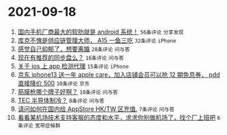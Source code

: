 # 2021-09-18

1. [国内手机厂商最大的软肋就是 android 系统！](https://www.v2ex.com/t/802674) `56条评论` `分享发现`
1. [库克不愧是供应链管理大师， A15 一鱼三吃](https://www.v2ex.com/t/802673) `32条评论` `iPhone`
1. [感觉自己抑郁了，想要离婚](https://www.v2ex.com/t/802688) `28条评论` `问与答`
1. [现在有推荐的同步盘么？](https://www.v2ex.com/t/802670) `16条评论` `问与答`
1. [关于 ios 上 app 检测代理](https://www.v2ex.com/t/802669) `15条评论` `iPhone`
1. [京东 iphone13 送一年 apple care，加入店铺会员可以抢 12 期免息券， pdd 直接降价 500](https://www.v2ex.com/t/802678) `10条评论` `京东`
1. [筋膜枪哪个牌子好啊？](https://www.v2ex.com/t/802675) `10条评论` `问与答`
1. [TEC 半导体制冷？](https://www.v2ex.com/t/802667) `8条评论` `问与答`
1. [请问如何在国内给 AppStore HK/TW 区充值.](https://www.v2ex.com/t/802680) `7条评论` `问与答`
1. [看看某机场技术支持客服的态度和水平，求求你别做机场了，找个厂上班吧](https://www.v2ex.com/t/802690) `6条评论` `宽带症候群`
